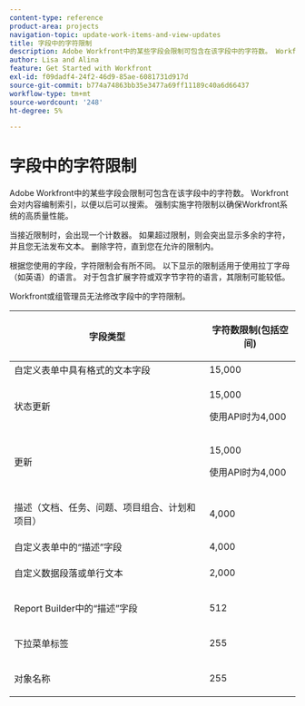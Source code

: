 ```yaml
---
content-type: reference
product-area: projects
navigation-topic: update-work-items-and-view-updates
title: 字段中的字符限制
description: Adobe Workfront中的某些字段会限制可包含在该字段中的字符数。 Workfront会对内容编制索引，以便以后可以搜索。 强制实施字符限制以确保Workfront系统的高质量性能。
author: Lisa and Alina
feature: Get Started with Workfront
exl-id: f09dadf4-24f2-46d9-85ae-6081731d917d
source-git-commit: b774a74863bb35e3477a69ff11189c40a6d66437
workflow-type: tm+mt
source-wordcount: '248'
ht-degree: 5%

---
```


# 字段中的字符限制

Adobe Workfront中的某些字段会限制可包含在该字段中的字符数。 Workfront会对内容编制索引，以便以后可以搜索。 强制实施字符限制以确保Workfront系统的高质量性能。

当接近限制时，会出现一个计数器。 如果超过限制，则会突出显示多余的字符，并且您无法发布文本。 删除字符，直到您在允许的限制内。

根据您使用的字段，字符限制会有所不同。 以下显示的限制适用于使用拉丁字母（如英语）的语言。 对于包含扩展字符或双字节字符的语言，其限制可能较低。

Workfront或组管理员无法修改字段中的字符限制。

<table style="table-layout:auto"> 
 <col> 
 <col> 
 <thead> 
  <tr> 
   <th> <p><strong>字段类型</strong> </p> </th> 
   <th> <p><strong>字符数限制(</strong><strong>包括空间)</strong> </p> </th> 
  </tr> 
 </thead> 
 <tbody> 
  <tr> 
   <td>自定义表单中具有格式的文本字段</td> 
   <td>15,000</td> 
  </tr> 
  <tr> 
   <td> <p>状态更新</p> </td> 
   <td> <p>15,000</p>
   <p> 使用API时为4,000</p> </td> 
  </tr> 
  <tr> 
   <td> <p>更新</p> </td> 
   <td> <p>15,000</p> 
   <p> 使用API时为4,000</p></td> 
  </tr> 
  <tr> 
   <td> <p>描述（文档、任务、问题、项目组合、计划和项目）</p> </td> 
   <td> <p>4,000</p> </td> 
  </tr> 
  <tr> 
   <td>自定义表单中的“描述”字段</td> 
   <td>4,000</td> 
  </tr> 
  <tr> 
   <td> <p>自定义数据段落或单行文本 </p> </td> 
   <td> <p>2,000</p> </td> 
  </tr> 
  <tr> 
   <td> <p>Report Builder中的“描述”字段</p> </td> 
   <td> <p>512</p> </td> 
  </tr> 
  <tr> 
   <td> <p>下拉菜单标签</p> </td> 
   <td> <p>255</p> </td> 
  </tr> 
  <tr> 
   <td> <p>对象名称</p> </td> 
   <td> <p>255</p> </td> 
  </tr> 
 </tbody> 
</table>
